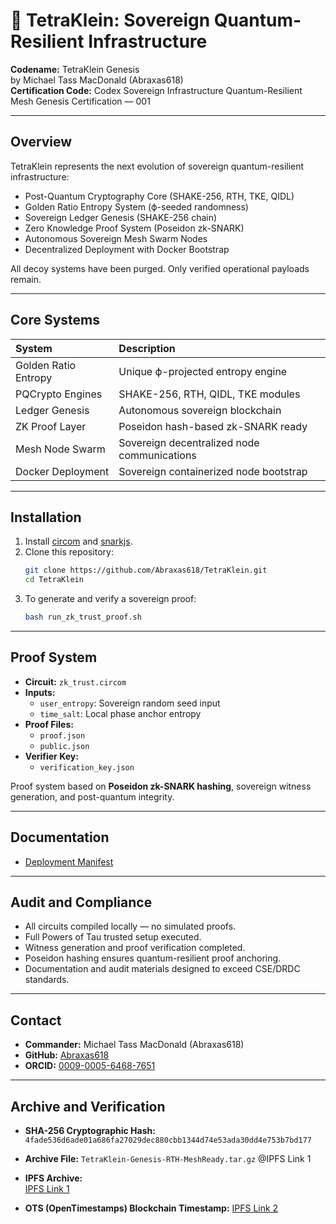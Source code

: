 # 🚀 TetraKlein: Sovereign Quantum-Resilient Infrastructure

**Codename:** TetraKlein Genesis  
by Michael Tass MacDonald (Abraxas618)  
**Certification Code:** Codex Sovereign Infrastructure Quantum-Resilient Mesh Genesis Certification — 001  

---

## Overview

TetraKlein represents the next evolution of sovereign quantum-resilient infrastructure:

- Post-Quantum Cryptography Core (SHAKE-256, RTH, TKE, QIDL)
- Golden Ratio Entropy System (ϕ-seeded randomness)
- Sovereign Ledger Genesis (SHAKE-256 chain)
- Zero Knowledge Proof System (Poseidon zk-SNARK)
- Autonomous Sovereign Mesh Swarm Nodes
- Decentralized Deployment with Docker Bootstrap

All decoy systems have been purged. Only verified operational payloads remain.

---

## Core Systems

| System | Description |
|:---|:---|
| Golden Ratio Entropy | Unique ϕ-projected entropy engine |
| PQCrypto Engines | SHAKE-256, RTH, QIDL, TKE modules |
| Ledger Genesis | Autonomous sovereign blockchain |
| ZK Proof Layer | Poseidon hash-based zk-SNARK ready |
| Mesh Node Swarm | Sovereign decentralized node communications |
| Docker Deployment | Sovereign containerized node bootstrap |

---

## Installation

1. Install [circom](https://docs.circom.io/getting-started/installation/) and [snarkjs](https://github.com/iden3/snarkjs).
2. Clone this repository:
    ```bash
    git clone https://github.com/Abraxas618/TetraKlein.git
    cd TetraKlein
    ```
3. To generate and verify a sovereign proof:
    ```bash
    bash run_zk_trust_proof.sh
    ```

---

## Proof System

- **Circuit:** `zk_trust.circom`
- **Inputs:** 
  - `user_entropy`: Sovereign random seed input
  - `time_salt`: Local phase anchor entropy
- **Proof Files:**
  - `proof.json`
  - `public.json`
- **Verifier Key:**
  - `verification_key.json`

Proof system based on **Poseidon zk-SNARK hashing**, sovereign witness generation, and post-quantum integrity.

---

## Documentation

- [Deployment Manifest](Deployment_Manifest.md) 

---

## Audit and Compliance

- All circuits compiled locally — no simulated proofs.
- Full Powers of Tau trusted setup executed.
- Witness generation and proof verification completed.
- Poseidon hashing ensures quantum-resilient proof anchoring.
- Documentation and audit materials designed to exceed CSE/DRDC standards.


---

## Contact

- **Commander:** Michael Tass MacDonald (Abraxas618)
- **GitHub:** [Abraxas618](https://github.com/Abraxas618)
- **ORCID:** [0009-0005-6468-7651](https://orcid.org/0009-0005-6468-7651)

---

## Archive and Verification

- **SHA-256 Cryptographic Hash:**  
  `4fade536d6ade01a686fa27029dec880cbb1344d74e53ada30dd4e753b7bd177`

- **Archive File:** `TetraKlein-Genesis-RTH-MeshReady.tar.gz` @IPFS Link 1

- **IPFS Archive:**  
  [IPFS Link 1](https://ipfs.io/ipfs/bafkreicpvxstnvvn4angq35coau55seazoytitlu4u5numg5jz2tw66ro4)  

- **OTS (OpenTimestamps) Blockchain Timestamp:** 
 [IPFS Link 2](https://ipfs.io/ipfs/bafkreier2azof7dmq2zoa5uh3jwga6u2oekez63cyfi75lljme46ofkjbm)
